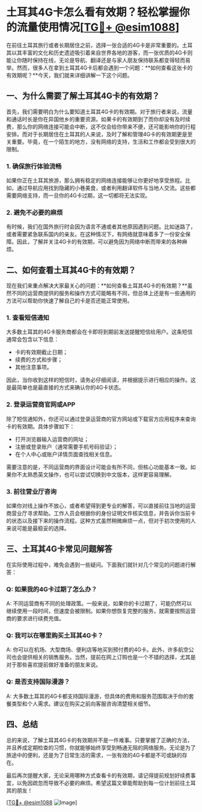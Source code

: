 # 土耳其4G卡怎么看有效期？轻松掌握你的流量使用情况[[TG💪+ @esim1088](https://t.me/s/esim1088)]

在前往土耳其旅行或者长期居住之前，选择一张合适的4G卡是非常重要的。土耳其以其丰富的文化和历史遗迹吸引着来自世界各地的游客，而一张优质的4G卡则能让你随时保持在线，无论是导航、翻译还是与家人朋友保持联系都变得轻而易举。然而，很多人在拿到土耳其4G卡后都会遇到一个问题：**如何查看这张卡的有效期呢？**今天，我们就来详细讲解一下这个问题。

## 一、为什么需要了解土耳其4G卡的有效期？

首先，我们需要明白为什么要知道土耳其4G卡的有效期。对于旅行者来说，流量和通话时长是你在异国他乡的重要资源。如果卡的有效期到了而你却没有及时续费，那么你的网络连接可能会中断，这不仅会给你带来不便，还可能影响你的行程安排。而对于长期居住在土耳其的人来说，及时了解和管理4G卡的有效期更是至关重要。毕竟，在一个陌生的地方，没有网络的支持，生活和工作都会受到很大的限制。

### 1. 确保旅行体验流畅

如果你正在土耳其旅游，那么拥有稳定的网络连接能够让你更好地享受旅程。比如，通过导航应用找到隐藏的小巷美食，或者利用翻译软件与当地人交流。这些都需要网络支持，而一旦你的4G卡过期，这一切都将无法实现。

### 2. 避免不必要的麻烦

有时候，我们在国外旅行时会因为语言不通或者其他原因遇到问题。比如迷路了，或者需要紧急联系国内的亲友。在这种情况下，有网络就意味着多了一份安全保障。因此，了解并关注4G卡的有效期，可以避免因为网络中断而带来的各种麻烦。

## 二、如何查看土耳其4G卡的有效期？

现在我们来重点解决大家最关心的问题：**如何查看土耳其4G卡的有效期？**虽然不同的运营商提供的服务和操作方式可能略有不同，但总体上还是有一些通用的方法可以帮助你快速了解自己的卡是否还能正常使用。

### 1. 查看短信通知

大多数土耳其的4G卡服务商都会在卡即将到期前发送提醒短信给用户。这条短信通常会包含以下信息：
- 卡的有效期截止日期；
- 续费的方式和步骤；
- 其他注意事项。

因此，当你收到这样的短信时，请务必仔细阅读，并根据提示进行相应的操作。这是最简单也是最直接的方式来确认你的4G卡状态。

### 2. 登录运营商官网或APP

除了短信通知外，你还可以通过登录运营商的官方网站或下载官方应用程序来查询卡的有效期。具体步骤如下：
- 打开浏览器输入运营商的网址；
- 注册或登录账户（通常需要手机号码验证）；
- 在个人中心或账户详情页面查找相关信息。

需要注意的是，不同运营商的界面设计可能会有所不同，但核心功能基本一致。如果你不太熟悉英文操作，也可以尝试切换到中文版本，这样更容易理解。

### 3. 前往营业厅咨询

如果你对线上操作不放心，或者希望得到更专业的解答，可以直接前往当地的运营商营业厅寻求帮助。工作人员会根据你的身份证明文件核实信息，并告诉你当前卡的状态以及接下来的操作流程。这种方式虽然稍微麻烦一点，但对于初次使用的人来说可能是最稳妥的选择。

## 三、土耳其4G卡常见问题解答

在实际使用过程中，难免会遇到一些疑问。下面我们就针对几个常见的问题进行解答：

### Q: 如果我的4G卡过期了怎么办？
A: 不同运营商有不同的处理政策。一般来说，如果你的卡过期了，可能仍然可以继续使用一段时间，但速度会被限制。如果你想恢复完整的服务，就需要按照运营商的要求进行续费充值。

### Q: 我可以在哪里购买土耳其4G卡？
A: 你可以在机场、大型商场、便利店等地买到预付费的4G卡。此外，许多航空公司也会提供相关的销售服务。当然，提前在网上订购也是一个不错的选择，尤其是对于那些喜欢提前做好准备的朋友来说。

### Q: 是否支持国际漫游？
A: 大多数土耳其的4G卡都支持国际漫游，但具体的费用和服务范围取决于你的套餐类型和个人需求。建议在购买之前向客服咨询清楚相关细节。

## 四、总结

总的来说，了解土耳其4G卡的有效期并不是一件难事。只要掌握了正确的方法，并且养成定期检查的习惯，你就能够始终享受到畅通无阻的网络服务。无论是为了旅途中的便利，还是为了日常生活的需求，一张有效的4G卡都是不可或缺的存在。

最后再次提醒大家，无论采用哪种方式查看卡的有效期，请记得提前规划好续费事宜，以免因疏忽而导致不必要的麻烦。希望这篇文章能帮助到每一位计划前往土耳其的朋友！

[[TG💪+ @esim1088](https://t.me/s/esim1088) ![Image](https://i.postimg.cc/4NQfJmqS/Snipaste-2025-05-13-00-14-12.png)]